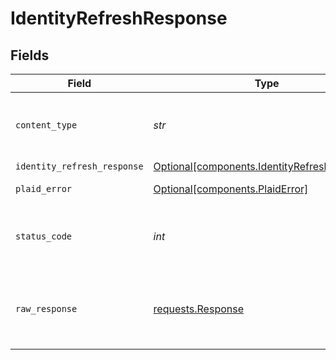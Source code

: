 # IdentityRefreshResponse


## Fields

| Field                                                                                              | Type                                                                                               | Required                                                                                           | Description                                                                                        |
| -------------------------------------------------------------------------------------------------- | -------------------------------------------------------------------------------------------------- | -------------------------------------------------------------------------------------------------- | -------------------------------------------------------------------------------------------------- |
| `content_type`                                                                                     | *str*                                                                                              | :heavy_check_mark:                                                                                 | HTTP response content type for this operation                                                      |
| `identity_refresh_response`                                                                        | [Optional[components.IdentityRefreshResponse]](../../models/components/identityrefreshresponse.md) | :heavy_minus_sign:                                                                                 | OK                                                                                                 |
| `plaid_error`                                                                                      | [Optional[components.PlaidError]](../../models/components/plaiderror.md)                           | :heavy_minus_sign:                                                                                 | Error response                                                                                     |
| `status_code`                                                                                      | *int*                                                                                              | :heavy_check_mark:                                                                                 | HTTP response status code for this operation                                                       |
| `raw_response`                                                                                     | [requests.Response](https://requests.readthedocs.io/en/latest/api/#requests.Response)              | :heavy_minus_sign:                                                                                 | Raw HTTP response; suitable for custom response parsing                                            |